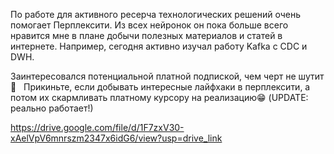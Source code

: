 

По работе для активного ресерча технологических решений очень помогает Перплексити. Из всех нейронок он пока больше всего нравится мне в плане добычи полезных материалов и статей в интернете. Например, сегодня активно изучал работу Kafka с CDC и DWH.

Заинтересовался потенциальной платной подпиской, чем черт не шутит🤔
 
Прикиньте, если добывать интересные лайфхаки в перплексити, а потом их скармливать платному курсору на реализацию😁 (UPDATE: реально работает!)

https://drive.google.com/file/d/1F7zxV30-xAelVpV6mnrszm2347x6idG6/view?usp=drive_link